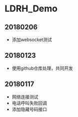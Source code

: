 # LDRH_Demo
## 20180206
- 添加websocket测试

## 20180123
- 使用github仓库处理，共同开发

## 20180117
- 网络连接测试
- 电话呼叫失败回调
- 添加隐藏号码接口
